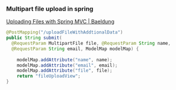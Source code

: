 ###  Multipart file upload in spring


[Uploading Files with Spring MVC | Baeldung](https://www.baeldung.com/spring-file-upload "Uploading Files with Spring MVC | Baeldung")


 

```java
@PostMapping("/uploadFileWithAddtionalData")
public String submit(
  @RequestParam MultipartFile file, @RequestParam String name,
  @RequestParam String email, ModelMap modelMap) {
 
    modelMap.addAttribute("name", name);
    modelMap.addAttribute("email", email);
    modelMap.addAttribute("file", file);
    return "fileUploadView";
}
```

